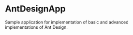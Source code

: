 # AntDesignApp
Sample application for implementation of basic  and advanced implementations of Ant Design.
